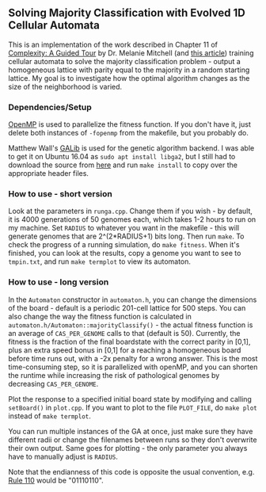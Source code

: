 ## Solving Majority Classification with Evolved 1D Cellular Automata

This is an implementation of the work described in Chapter 11 of [Complexity: A Guided Tour](https://www.amazon.com/Complexity-Guided-Tour-Melanie-Mitchell/dp/0199798109) by Dr. Melanie Mitchell (and [this article](http://web.cecs.pdx.edu/~mm/evca-review.pdf)) training cellular automata to solve the majority classification problem - output a homogeneous lattice with parity equal to the majority in a random starting lattice. My goal is to investigate how the optimal algorithm changes as the size of the neighborhood is varied.

### Dependencies/Setup

[OpenMP](http://www.openmp.org/) is used to parallelize the fitness function. If you don't have it, just delete both instances of `-fopenmp` from the makefile, but you probably do.

Matthew Wall's [GALib](http://lancet.mit.edu/ga/) is used for the genetic algorithm backend. I was able to get it on Ubuntu 16.04 as `sudo apt install libga2`, but I still had to download the source from [here](http://lancet.mit.edu/ga/dist/) and run `make install` to copy over the appropriate header files.

### How to use - short version

Look at the parameters in `runga.cpp`. Change them if you wish - by default, it is 4000 generations of 50 genomes each, which takes 1-2 hours to run on my machine. Set `RADIUS` to whatever you want in the makefile - this will generate genomes that are 2^(2\*RADIUS+1) bits long. Then run `make`. To check the progress of a running simulation, do `make fitness`. When it's finished, you can look at the results, copy a genome you want to see to `tmpin.txt`, and run `make termplot` to view its automaton.

### How to use - long version

In the `Automaton` constructor in `automaton.h`, you can change the dimensions of the board - default is a periodic 201-cell lattice for 500 steps. You can also change the way the fitness function is calculated in `automaton.h/Automaton::majorityClassify()` - the actual fitness function is an average of `CAS_PER_GENOME` calls to that (default is 50). Currently, the fitness is the fraction of the final boardstate with the correct parity in [0,1], plus an extra speed bonus in [0,1] for a reaching a homogeneous board before time runs out, with a -2x penalty for a wrong answer. This is the most time-consuming step, so it is parallelized with openMP, and you can shorten the runtime while increasing the risk of pathological genomes by decreasing `CAS_PER_GENOME`.

Plot the response to a specified initial board state by modifying and calling `setBoard()` in `plot.cpp`. If you want to plot to the file `PLOT_FILE`, do `make plot` instead of `make termplot`.

You can run multiple instances of the GA at once, just make sure they have different radii or change the filenames between runs so they don't overwrite their own output. Same goes for plotting - the only parameter you always have to manually adjust is `RADIUS`.  

Note that the endianness of this code is opposite the usual convention, e.g. [Rule 110](https://en.wikipedia.org/wiki/Rule_110) would be "01110110".
